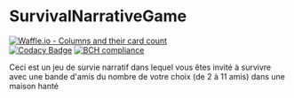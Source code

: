# SurvivalNarrativeGame
[![Waffle.io - Columns and their card count](https://badge.waffle.io/greggameplayer/SurvivalNarrativeGame.svg?columns=all)](https://waffle.io/greggameplayer/SurvivalNarrativeGame)
<br>
[![Codacy Badge](https://api.codacy.com/project/badge/Grade/183d9a3cc0dc4516894df0de8762da2b)](https://www.codacy.com/app/gregoire.hage/SurvivalNarrativeGame?utm_source=github.com&amp;utm_medium=referral&amp;utm_content=greggameplayer/SurvivalNarrativeGame&amp;utm_campaign=Badge_Grade)
[![BCH compliance](https://bettercodehub.com/edge/badge/greggameplayer/SurvivalNarrativeGame?branch=master)](https://bettercodehub.com/)



Ceci est un jeu de survie narratif
dans lequel vous êtes invité à survivre avec une bande d'amis du nombre de votre choix (de 2 à 11 amis) dans une maison hanté
